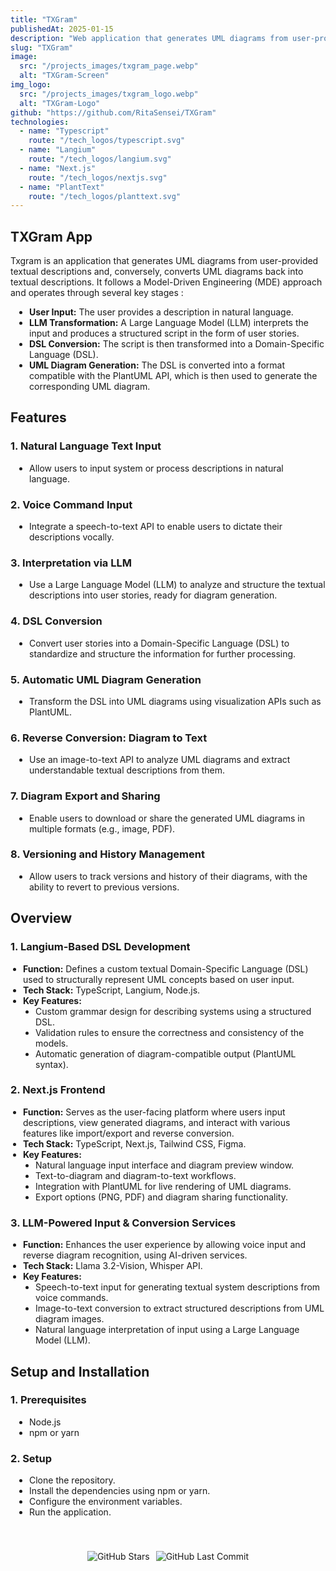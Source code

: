 ```yaml
---
title: "TXGram"
publishedAt: 2025-01-15
description: "Web application that generates UML diagrams from user-provided textual descriptions and, conversely, converts UML diagrams into textual descriptions."
slug: "TXGram"
image:
  src: "/projects_images/txgram_page.webp"
  alt: "TXGram-Screen"
img_logo:
  src: "/projects_images/txgram_logo.webp"
  alt: "TXGram-Logo"
github: "https://github.com/RitaSensei/TXGram"
technologies:
  - name: "Typescript"
    route: "/tech_logos/typescript.svg"
  - name: "Langium"
    route: "/tech_logos/langium.svg"
  - name: "Next.js"
    route: "/tech_logos/nextjs.svg"
  - name: "PlantText"
    route: "/tech_logos/planttext.svg"
---
```


## TXGram App

Txgram is an application that generates UML diagrams from user-provided textual descriptions and, conversely, converts UML diagrams back into textual descriptions. It follows a Model-Driven Engineering (MDE) approach and operates through several key stages :
<ul style="list-style-type: disc; padding-left: 30px;">
  <li><b>User Input:</b> The user provides a description in natural language.</li>
  <li><b>LLM Transformation:</b> A Large Language Model (LLM) interprets the input and produces a structured script in the form of user stories.</li>
  <li><b>DSL Conversion:</b> The script is then transformed into a Domain-Specific Language (DSL).</li>
  <li><b>UML Diagram Generation:</b> The DSL is converted into a format compatible with the PlantUML API, which is then used to generate the corresponding UML diagram.</li>
</ul>

## Features

### 1. **Natural Language Text Input**

<ul style="list-style-type: disc; padding-left: 30px;">
  <li>Allow users to input system or process descriptions in natural language.</li>
</ul>

### 2. **Voice Command Input**

<ul style="list-style-type: disc; padding-left: 30px;">
  <li>Integrate a speech-to-text API to enable users to dictate their descriptions vocally.</li>
</ul>

### 3. **Interpretation via LLM**

<ul style="list-style-type: disc; padding-left: 30px;">
  <li>Use a Large Language Model (LLM) to analyze and structure the textual descriptions into user stories, ready for diagram generation.</li>
</ul>

### 4. **DSL Conversion**

<ul style="list-style-type: disc; padding-left: 30px;">
  <li>Convert user stories into a Domain-Specific Language (DSL) to standardize and structure the information for further processing.</li>
</ul>

### 5. **Automatic UML Diagram Generation**

<ul style="list-style-type: disc; padding-left: 30px;">
  <li>Transform the DSL into UML diagrams using visualization APIs such as PlantUML.</li>
</ul>

### 6. **Reverse Conversion: Diagram to Text**

<ul style="list-style-type: disc; padding-left: 30px;">
  <li>Use an image-to-text API to analyze UML diagrams and extract understandable textual descriptions from them.</li>
</ul>

### 7. **Diagram Export and Sharing**

<ul style="list-style-type: disc; padding-left: 30px;">
  <li>Enable users to download or share the generated UML diagrams in multiple formats (e.g., image, PDF).</li>
</ul>

### 8. **Versioning and History Management**

<ul style="list-style-type: disc; padding-left: 30px;">
  <li>Allow users to track versions and history of their diagrams, with the ability to revert to previous versions.</li>
</ul>



## Overview

### 1. **Langium-Based DSL Development**

<ul style="list-style-type: disc; padding-left: 20px;">
  <li><strong>Function:</strong> Defines a custom textual Domain-Specific Language (DSL) used to structurally represent UML concepts based on user input.</li>
  <li><strong>Tech Stack:</strong> TypeScript, Langium, Node.js.</li>
  <li><strong>Key Features:</strong>
    <ul style="list-style-type: disc; padding-left: 20px;">
      <li>Custom grammar design for describing systems using a structured DSL.</li>
      <li>Validation rules to ensure the correctness and consistency of the models.</li>
      <li>Automatic generation of diagram-compatible output (PlantUML syntax).</li>
    </ul>
  </li>
</ul>

### 2. **Next.js Frontend**

<ul style="list-style-type: disc; padding-left: 20px;">
  <li><strong>Function:</strong> Serves as the user-facing platform where users input descriptions, view generated diagrams, and interact with various features like import/export and reverse conversion.</li>
  <li><strong>Tech Stack:</strong> TypeScript, Next.js, Tailwind CSS, Figma.</li>
  <li><strong>Key Features:</strong>
    <ul style="list-style-type: disc; padding-left: 20px;">
      <li>Natural language input interface and diagram preview window.</li>
      <li>Text-to-diagram and diagram-to-text workflows.</li>
      <li>Integration with PlantUML for live rendering of UML diagrams.</li>
      <li>Export options (PNG, PDF) and diagram sharing functionality.</li>
    </ul>
  </li>
</ul>

### 3. **LLM-Powered Input & Conversion Services**

<ul style="list-style-type: disc; padding-left: 20px;">
  <li><strong>Function:</strong> Enhances the user experience by allowing voice input and reverse diagram recognition, using AI-driven services.</li>
  <li><strong>Tech Stack:</strong> Llama 3.2-Vision, Whisper API.</li>
  <li><strong>Key Features:</strong>
    <ul style="list-style-type: disc; padding-left: 20px;">
      <li>Speech-to-text input for generating textual system descriptions from voice commands.</li>
      <li>Image-to-text conversion to extract structured descriptions from UML diagram images.</li>
      <li>Natural language interpretation of input using a Large Language Model (LLM).</li>
    </ul>
  </li>
</ul>



## Setup and Installation

### 1. **Prerequisites**

<ul style="list-style-type: disc; padding-left: 30px;">
  <li>Node.js</li>
  <li>npm or yarn</li>
</ul>

### 2. **Setup**

<ul style="list-style-type: disc; padding-left: 30px;">
  <li>Clone the repository.</li>
  <li>Install the dependencies using npm or yarn.</li>
  <li>Configure the environment variables.</li>
  <li>Run the application.</li>
</ul>

<div style="display: flex; justify-content: center; padding-top: 40px">
  <img src="https://img.shields.io/github/stars/RitaSensei/TXGram" alt="GitHub Stars" style="margin-right: 10px;"/>
  <img src="https://img.shields.io/github/last-commit/RitaSensei/TXGram" alt="GitHub Last Commit" />
</div>
